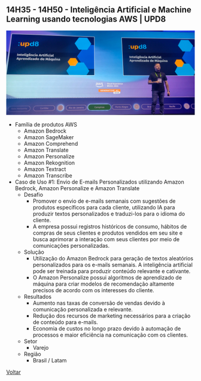 ## 14H35 - 14H50 - Inteligência Artificial e Machine Learning usando tecnologias AWS | UPD8

![Inteligência Artificial e Machine Learning usando tecnologias AWS - UPD8](./pictures/ia-machinelearning.jpg)

* Família de produtos AWS
    * Amazon Bedrock
    * Amazon SageMaker
    * Amazon Comprehend
    * Amazon Translate
    * Amazon Personalize
    * Amazon Rekognition
    * Amazon Textract
    * Amazon Transcribe
* Caso de Uso #1: Envio de E-mails Personalizados utilizando Amazon Bedrock, Amazon Personalize e Amazon Translate
    * Desafio
        * Promover o envio de e-mails semanais com sugestões de produtos específicos para cada cliente, utilizando IA para produzir textos personalizados e traduzi-los para o idioma do cliente.
        * A empresa possui registros históricos de consumo, hábitos de compras de seus clientes e produtos vendidos em seu site e busca aprimorar a interação com seus clientes por meio de comunicações personalizadas.
    * Solução
        * Utilização do Amazon Bedrock para geração de textos aleatórios personalizados para os e-mails semanais. A inteligência artificial pode ser treinada para produzir conteúdo relevante e cativante.
        * O Amazon Personalize possui algoritmos de aprendizado de máquina para criar modelos de recomendação altamente precisos de acordo com os interesses do cliente.
    * Resultados
        * Aumento nas taxas de conversão de vendas devido à comunicação personalizada e relevante.
        * Redução dos recursos de marketing necessários para a criação de conteúdo para e-mails.
        * Economia de custos no longo prazo devido à automação de processos e maior eficiência na comunicação com os clientes.
    * Setor
        * Varejo
    * Região
        * Brasil / Latam

[Voltar](/aws-cloud-experience-2024)